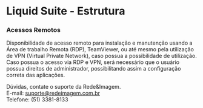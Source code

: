 # Liquid Suite - Estrutura

### Acessos Remotos
Disponibilidade de acesso remoto para instalação e manutenção usando a Área de trabalho Remota (RDP), TeamViewer, ou até mesmo pela utilização de VPN (Virtual Private Network), caso possua a possibilidade de utilização. Caso possua o acesso via RDP e VPN, será necessário que o usuário possua direitos de administrador, possibilitando assim a configuração correta das aplicações.
  
Dúvidas, contate o suporte da Rede&Imagem.  
E-mail: <suporte@redeimagem.com.br>  
Telefone: (51) 3381-8133